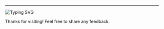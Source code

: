 ----
![Typing SVG](https://readme-typing-svg.demolab.com?lines=Hola!&font=Borel&color=FFA500&size=35)

Thanks for visiting! Feel free to share any feedback. 
